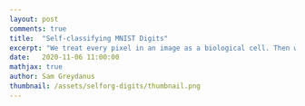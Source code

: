 ```yaml
---
layout: post
comments: true
title:  "Self-classifying MNIST Digits"
excerpt: "We treat every pixel in an image as a biological cell. Then we train these cells to send signals to their neighbors so that, over time, the entire population will agree on what 0-9 digit they are shaping."
date:   2020-11-06 11:00:00
mathjax: true
author: Sam Greydanus
thumbnail: /assets/selforg-digits/thumbnail.png
---
```


<div>
	<style>
        #linkbutton:link, #linkbutton:visited {
          padding: 6px 0px;
          text-decoration: none;
          display: inline-block;

          border: 2px solid #777;
          padding: 10px;
          font-size: 20px;
          min-width: 200px;
          width: 50%;
          text-align: center;
          color: #999;
          margin: 0px auto;
          cursor: pointer;
          margin-bottom: 10px;
        }

        #linkbutton:hover, #linkbutton:active {
          background-color: rgba(245, 245, 245);
        }

		.playbutton {
		  background-color: rgb(148, 196, 146);
		  border-width: 0;
		  /*background-color: rgba(255, 130, 0);*/
		  border-radius: 4px;
		  color: white;
		  padding: 5px 8px;
		  /*width: 60px;*/
		  text-align: center;
		  text-decoration: none;
		  text-transform: uppercase;
		  font-size: 12px;
		  /*display: block;*/
		  /*margin-left: auto;*/
		  margin: 8px 0px;
		  margin-right: auto;
		  min-width:60px;
		}

		.playbutton:hover, .playbutton:active {
		  background-color: rgb(128, 176, 126);
		}
	</style>
</div>

In this project, we treat every pixel in an image as a biological cell. Then we train these cells to send signals to their neighbors so that, over time, the entire population will agree on what digit they are shaping. Every cell "votes" on the global shape by turning one of ten different colors, corresponding to the ten digits. Sometimes the truth prevails and sometimes they are collectively misguided. I like <a href="https://twitter.com/hardmaru/status/1299152583328559105">@hardmaru's example</a>, reproduced below, of a 4 vs. a 2 (🔴 🔵). It's similar to an election process -- it even has “swing states:”

<div class="imgcap" style="display: block; margin-left: auto; margin-right: auto; width:99.9%">
  <div style="width:100%; min-width:250px; display: inline-block; vertical-align: top;text-align:center;">
    <video style="width:100%;min-width:250px;" controls>
    	<source src="/assets/selforg-digits/screencapture.mp4" type="video/mp4">
    </video>
<!--     <div style="text-align: left;margin-left:10px;margin-right:10px;padding-top: 20px;">

    	</div> -->
  </div>
</div>

I encourage you to read the article and try the interactive demo for yourself on Distill:

<div class="imgcap_noborder" style="display: block; margin-left: auto; margin-right: auto; width:100%">
	<a href="https://distill.pub/2020/selforg/mnist/" id="linkbutton" target="_blank" style="margin-right: 10px;">Read the article on Distill</a>
</div>

## Useful properties of Cellular Automata

One of the takeaways from helping write this Distill article is that cellular automata are fascinating and underrated. In particular, I like them because they are:

**Local.** All interactions in physics are local -- aside from quantum entanglement, and even that is up for debate.[^fn2] All interactions in chemistry and biology are also local, including the interactions between neurons that allow us to learn. The value of locality is that it is one of the _strongest_ upper bounds on the complexity of a system. Without locality, any unit (atom, molecule, cell, human) can interact with any other, leading to an exponential growth in causal influences on each unit as the size of the system increases. This is bad news if you want to establish any interesting chains of causality between various sub-units.[^fn3] For example, when you store information using a small chunk of matter, you do so under the assumption that that information will remain where it is and not change in response to external factors.

**Parallelizable.** One particularly important advantage of locality is that it makes CAs immensely parallelizable. It's not hard to train or evaluate a large population of CAs asynchronously: disparate parts of the system never have to communicate or synchronize with one another. This is why, if we do live in a simulation, it is probably implemented with a CA.[^fn4]

**Scalable in number of cells.** This is closely connected to "parallelizable." Imagine training a 20x20 population of cells to do something and then running a 200x200 population of them on some downstream task. The numbers are different, but we actually do this in the Distill Article's demo. This is not something you can do with neural networks.

**Expressive.** Given how simple some CA can be -- for example, Conway's Game of Life -- they have impressive theoretical properties. They are Turing complete and can simulate any other system. You could even use Conway's Game of Life to simulate Conway's Game of Life...and yes, [someone actually did this](https://twitter.com/AlanZucconi/status/1315967202797981696).

**Resilient.** Systems where local interactions eventually lead to global behavior are extraordinarily resilient. You can cut a 2-headed planarian in half and both halves will regenerate. You can cut a limb from a tree and the tree will survive. You can leave your company and your company will continue on without you, barely noticing your absence. Ok, that was a joke, people will miss you, but in theory they should be able to cover for you when you take a few vacation days.

**Likely to fail gracefully.** It's hard to define what it means to "fail gracefully" so this last point is a bit subjective. Consider the failure case of the 4/2 pattern from the video above, reproduced below. That shape is far outside of the CA's training distribution, but it responded in a fairly intuitive manner. On the left is another fun failure case where a CA was trained to grow, from a single cell, into a yellow fish emoji. The population of cells kept growing even after it became a mature fish, but did so in a way that preserved the fish's shape and body texture.


<div class="imgcap_noborder" style="display: block; margin-left: auto; margin-right: auto; width:99.9%">
  <div style="width:47.3%; min-width:200px; display: inline-block; vertical-align: top;">
    <img src="/assets/selforg-digits/42_color.png" style="width:100%">
  </div>
  <div style="width:52%; min-width:300px; display: inline-block; vertical-align: top;">
    <img src="/assets/selforg-digits/fish.png" style="width:100%">
<!--     <div style="text-align:left;">A plot by <a href="https://doi.org/10.1002/jmor.10013">Lindhe (2002)</a> showing aspect ratio versus wing loading index in some birds, airplanes, a hang-glider, a butterfly, and a maple seed. Just like the families of birds, different human flying machines display substantial variation along these axes.</div> -->
  </div>
</div>

I like CA as a design motif. They capture a set of elegant design principles that, even if we don't follow them strictly at all times in other areas of science, are worth thinking carefully about.

## Parting words

It feels good to have released the Distill article and demo to the world. Now, on thousands of different browser screens, our little cells are coming to life. They are looking at their particular MNIST pixels, talking to their neighbors, and trying to figure out what their overall digit shape is. Little do they know, they are part of a human scientific endeavor that is much the same. For we humans, too, are looking at our local surroundings, talking with our neighbors, and trying to agree on the overall shape of our reality.

Best of luck to the little cells and to us humans as well.

## Footnotes
[^fn1]: My main contribution, by the way, was to help write the article. Alex, Eyvind, and Ettore obtained the core results. I've also been running my own experiments on Neural Cellular Automata lately. Stay tuned for more on this in a future post!
[^fn2]: I want to write a post on this, but I have more reading to do first.
[^fn3]: One of the problems with fully-connected neural networks is that they use very dense connectivity patterns -- denser, perhaps, than locality constraints permit in the brain. In recent years, we've seen that particular connectivity patterns (e.g. the local connectivity of ConvNets) have major advantages.
[^fn4]: Which makes the fact that this article is about CA pretty meta.
[^fn5]: Especially if you're a politician :)
